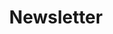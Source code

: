 ---
layout: post
title: Newsletter #MONTH#
categories: [newsletter]
excerpt: Hello, l'actualité Devops de ce mois-ci tourne autour de Azure Devops, GitHub et pleins d'autres sujets. Vous retrouverez aussi l'aggregation des derniers articles des plateformes MS. Bonne lecture.
---